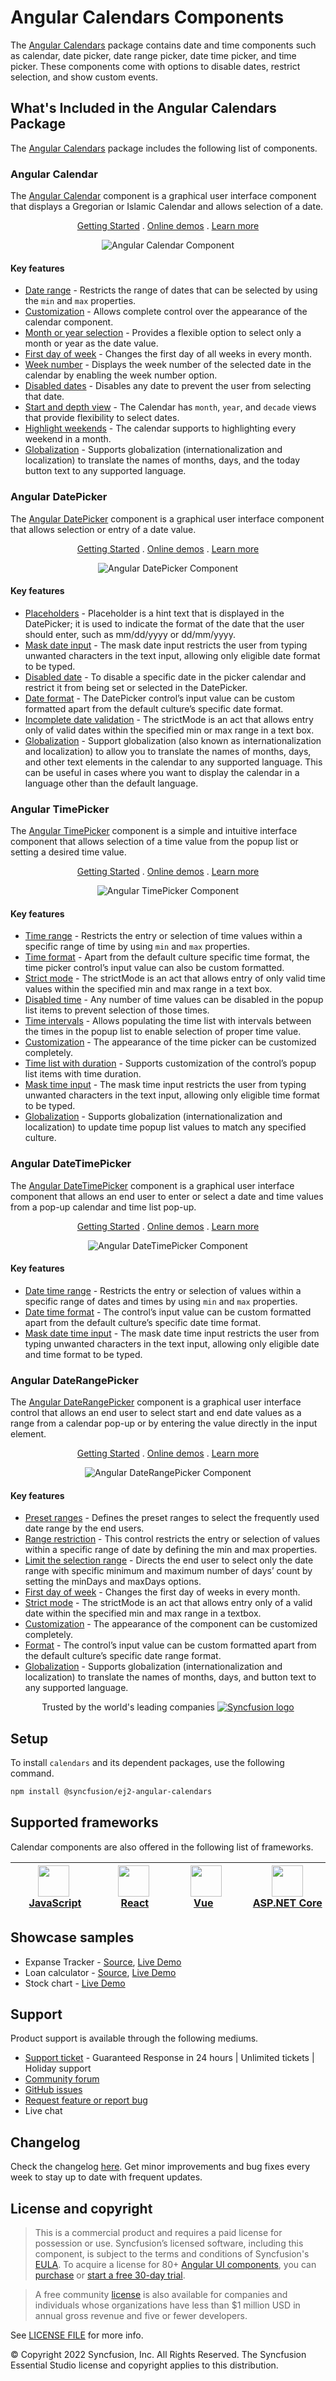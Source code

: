# Angular Calendars Components

The [Angular Calendars](https://www.syncfusion.com/angular-components/angular-calendar?utm_source=npm&utm_medium=listing&utm_campaign=angular-calendar-npm) package contains date and time components such as calendar, date picker, date range picker, date time picker, and time picker. These components come with options to disable dates, restrict selection, and show custom events.

## What's Included in the Angular Calendars Package

The [Angular Calendars](https://www.syncfusion.com/angular-components/angular-calendar?utm_source=npm&utm_medium=listing&utm_campaign=angular-calendar-npm) package includes the following list of components.

### Angular Calendar

The [Angular Calendar](https://www.syncfusion.com/angular-components/angular-calendar?utm_source=npm&utm_medium=listing&utm_campaign=angular-calendar-npm) component is a graphical user interface component that displays a Gregorian or Islamic Calendar and allows selection of a date.

<p align="center">
  <a href="https://ej2.syncfusion.com/angular/documentation/calendar/getting-started/?utm_source=npm&utm_medium=listing&utm_campaign=angular-calendar-npm">Getting Started</a> .
  <a href="https://ej2.syncfusion.com/angular/demos/?utm_source=npm&utm_medium=listing&utm_campaign=angular-calendar-npm#/material/calendar/default">Online demos</a> .
  <a href="https://www.syncfusion.com/angular-components/angular-calendar?utm_source=npm&utm_medium=listing&utm_campaign=angular-calendar-npm">Learn more</a>
</p>

<p align="center">
<img alt="Angular Calendar Component" src="https://raw.githubusercontent.com/SyncfusionExamples/nuget-img/master/angular/angular-calendar.png">
</p>

#### Key features

* [Date range](https://ej2.syncfusion.com/angular/demos/?utm_source=npm&utm_campaign=calendar#/material/calendar/date-range) - Restricts the range of dates that can be selected by using the `min` and `max` properties.
* [Customization](https://ej2.syncfusion.com/angular/demos/?utm_source=npm&utm_campaign=calendar#/material/calendar/special-dates) - Allows complete control over the appearance of the calendar component.
* [Month or year selection](https://ej2.syncfusion.com/angular/documentation/calendar/calendar-views#calendar-views) - Provides a flexible option to select only a month or year as the date value.
* [First day of week](https://ej2.syncfusion.com/angular/documentation/calendar/how-to/change-the-first-day-of-week#change-the-first-day-of-week) - Changes the first day of all weeks in every month.
* [Week number](https://ej2.syncfusion.com/angular/documentation/calendar/how-to/render-the-calendar-with-week-numbers#render-calendar-with-week-number) - Displays the week number of the selected date in the calendar by enabling the week number option.
* [Disabled dates](https://ej2.syncfusion.com/angular/demos/?utm_source=npm&utm_campaign=calendar#/material/calendar/disabled) - Disables any date to prevent the user from selecting that date.
* [Start and depth view](https://ej2.syncfusion.com/angular/documentation/calendar/calendar-views#view-restriction) - The Calendar has `month`, `year`, and `decade` views that provide flexibility to select dates.
* [Highlight weekends](https://ej2.syncfusion.com/angular/documentation/calendar/customization#highlight-weekends) - The calendar supports to highlighting every weekend in a month.
* [Globalization](https://ej2.syncfusion.com/angular/documentation/calendar/globalization#globalization) - Supports globalization (internationalization and localization) to translate the names of months, days, and the today button text to any supported language.

### Angular DatePicker

The [Angular DatePicker](https://www.syncfusion.com/angular-components/angular-datepicker?utm_source=npm&utm_medium=listing&utm_campaign=angular-calendar-npm) component is a graphical user interface component that allows selection or entry of a date value.

<p align="center">
  <a href="https://ej2.syncfusion.com/angular/documentation/datepicker/getting-started/?utm_source=npm&utm_medium=listing&utm_campaign=angular-calendar-npm">Getting Started</a> .
  <a href="https://ej2.syncfusion.com/angular/demos/?utm_source=npm&utm_medium=listing&utm_campaign=angular-calendar-npm#/material/datepicker/default">Online demos</a> .
  <a href="https://www.syncfusion.com/angular-components/angular-datepicker?utm_source=npm&utm_medium=listing&utm_campaign=angular-calendar-npm">Learn more</a>
</p>

<p align="center">
<img alt="Angular DatePicker Component" src="https://raw.githubusercontent.com/SyncfusionExamples/nuget-img/master/angular/angular-datepicker.png">
</p>

#### Key features

* [Placeholders](https://ej2.syncfusion.com/angular/documentation/datepicker/how-to/disable-placeholder-readonly?utm_source=npm&utm_medium=listing&utm_campaign=angular-calendar-npm) - Placeholder is a hint text that is displayed in the DatePicker; it is used to indicate the format of the date that the user should enter, such as mm/dd/yyyy or dd/mm/yyyy.
* [Mask date input](https://ej2.syncfusion.com/angular/demos/?utm_source=npm&utm_medium=listing&utm_campaign=angular-calendar-npm#/material/datepicker/input-mask) - The mask date input restricts the user from typing unwanted characters in the text input, allowing only eligible date format to be typed.
* [Disabled date](https://ej2.syncfusion.com/angular/demos/?utm_source=npm&utm_medium=listing&utm_campaign=angular-calendar-npm#/material/datepicker/disabled) - To disable a specific date in the picker calendar and restrict it from being set or selected in the DatePicker.
* [Date format](https://ej2.syncfusion.com/angular/demos/?utm_source=npm&utm_medium=listing&utm_campaign=angular-calendar-npm#/material/datepicker/date-format) - The DatePicker control’s input value can be custom formatted apart from the default culture’s specific date format.
* [Incomplete date validation](https://ej2.syncfusion.com/angular/documentation/datepicker/strict-mode?utm_source=npm&utm_medium=listing&utm_campaign=angular-calendar-npm) - The strictMode is an act that allows entry only of valid dates within the specified min or max range in a text box.
* [Globalization](https://ej2.syncfusion.com/angular/documentation/datepicker/globalization?utm_source=npm&utm_medium=listing&utm_campaign=angular-calendar-npm) - Support globalization (also known as internationalization and localization) to allow you to translate the names of months, days, and other text elements in the calendar to any supported language. This can be useful in cases where you want to display the calendar in a language other than the default language.

### Angular TimePicker

The [Angular TimePicker](https://www.syncfusion.com/angular-components/angular-timepicker?utm_source=npm&utm_medium=listing&utm_campaign=angular-calendar-npm) component is a simple and intuitive interface component that allows selection of a time value from the popup list or setting a desired time value.

<p align="center">
  <a href="https://ej2.syncfusion.com/angular/documentation/timepicker/getting-started/?utm_source=npm&utm_medium=listing&utm_campaign=angular-calendar-npm">Getting Started</a> .
  <a href="https://ej2.syncfusion.com/angular/demos/?utm_source=npm&utm_medium=listing&utm_campaign=angular-calendar-npm#/material/timepicker/default">Online demos</a> .
  <a href="https://www.syncfusion.com/angular-components/angular-timepicker?utm_source=npm&utm_medium=listing&utm_campaign=angular-calendar-npm">Learn more</a>
</p>

<p align="center">
<img alt="Angular TimePicker Component" src="https://raw.githubusercontent.com/SyncfusionExamples/nuget-img/master/angular/angular-timepicker.png">
</p>

#### Key features

* [Time range](https://ej2.syncfusion.com/angular/demos/?utm_source=npm&utm_campaign=timepicker#/material/timepicker/time-range) - Restricts the entry or selection of time values within a specific range of time by using `min` and `max` properties.
* [Time format](https://ej2.syncfusion.com/angular/demos/?utm_source=npm&utm_campaign=timepicker#/material/timepicker/time-format) - Apart from the default culture specific time format, the time picker control’s input value can also be custom formatted.
* [Strict mode](https://ej2.syncfusion.com/angular/documentation/timepicker/strict-mode#timepicker) - The strictMode is an act that allows entry of only valid time values within the specified min and max range in a text box.
* [Disabled time](https://ej2.syncfusion.com/angular/demos/?utm_source=npm&utm_campaign=timepicker#/material/timepicker/list-formatting) - Any number of time values can be disabled in the popup list items to prevent selection of those times.
* [Time intervals](https://ej2.syncfusion.com/angular/demos/?utm_source=npm&utm_campaign=timepicker#/material/timepicker/list-formatting) -  Allows populating the time list with intervals between the times in the popup list to enable selection of proper time value.
* [Customization](https://ej2.syncfusion.com/angular/documentation/timepicker/how-to/css-customization#css-customization) - The appearance of the time picker can be customized completely.
* [Time list with duration](https://ej2.syncfusion.com/angular/demos/?utm_source=npm&utm_campaign=timepicker#/material/timepicker/list-formatting) - Supports customization of the control’s popup list items with time duration.
* [Mask time input](https://ej2.syncfusion.com/angular/demos/#/material/timepicker/input-mask) - The mask time input restricts the user from typing unwanted characters in the text input, allowing only eligible time format to be typed.
* [Globalization](https://ej2.syncfusion.com/angular/documentation/timepicker/globalization#globalization) - Supports globalization (internationalization and localization) to update time popup list values to match any specified culture.

### Angular DateTimePicker

The [Angular DateTimePicker](https://www.syncfusion.com/angular-components/angular-datetime-picker?utm_source=npm&utm_medium=listing&utm_campaign=angular-calendar-npm) component is a graphical user interface component that allows an end user to enter or select a date and time values from a pop-up calendar and time list pop-up.

<p align="center">
  <a href="https://ej2.syncfusion.com/angular/documentation/datetimepicker/getting-started/?utm_source=npm&utm_medium=listing&utm_campaign=angular-calendar-npm">Getting Started</a> .
  <a href="https://ej2.syncfusion.com/angular/demos/?utm_source=npm&utm_medium=listing&utm_campaign=angular-calendar-npm#/material/datetimepicker/default">Online demos</a> .
  <a href="https://www.syncfusion.com/angular-components/angular-datetime-picker?utm_source=npm&utm_medium=listing&utm_campaign=angular-calendar-npm">Learn more</a>
</p>

<p align="center">
<img alt="Angular DateTimePicker Component" src="https://raw.githubusercontent.com/SyncfusionExamples/nuget-img/master/angular/angular-datetimepicker.png">
</p>

#### Key features

* [Date time range](https://ej2.syncfusion.com/angular/demos/?utm_source=npm&utm_campaign=datetimepicker#/material/datetimepicker/range) - Restricts the entry or selection of values within a specific range of dates and times by using `min` and `max` properties.
* [Date time format](https://ej2.syncfusion.com/angular/demos/?utm_source=npm&utm_campaign=datetimepicker#/material/datetimepicker/date-time-format) - The control’s input value can be custom formatted apart from the default culture’s specific date time format.
* [Mask date time input](https://ej2.syncfusion.com/angular/demos/#/material/datetimepicker/input-mask) - The mask date time input restricts the user from typing unwanted characters in the text input, allowing only eligible date and time format to be typed.

### Angular DateRangePicker

The [Angular DateRangePicker](https://www.syncfusion.com/angular-components/angular-daterangepicker?utm_source=npm&utm_medium=listing&utm_campaign=angular-calendar-npm) component is a graphical user interface control that allows an end user to select start and end date values as a range from a calendar pop-up or by entering the value directly in the input element.

<p align="center">
  <a href="https://ej2.syncfusion.com/angular/documentation/daterangepicker/getting-started/?utm_source=npm&utm_medium=listing&utm_campaign=angular-calendar-npm">Getting Started</a> .
  <a href="https://ej2.syncfusion.com/angular/demos/?utm_source=npm&utm_medium=listing&utm_campaign=angular-calendar-npm#/material/daterangepicker/default">Online demos</a> .
  <a href="https://www.syncfusion.com/angular-components/angular-daterangepicker?utm_source=npm&utm_medium=listing&utm_campaign=angular-calendar-npm">Learn more</a>
</p>

<p align="center">
<img alt="Angular DateRangePicker Component" src="https://raw.githubusercontent.com/SyncfusionExamples/nuget-img/master/angular/angular-daterangepicker.png">
</p>

#### Key features

* [Preset ranges](https://ej2.syncfusion.com/angular/demos/?utm_source=npm&utm_campaign=daterangepicker#/material/daterangepicker/presets) - Defines the preset ranges to select the frequently used date range by the end users.
* [Range restriction](https://ej2.syncfusion.com/angular/demos/?utm_source=npm&utm_campaign=daterangepicker#/material/daterangepicker/date-range) - This control restricts the entry or selection of values within a specific range of date by defining the min and max properties.
* [Limit the selection range](https://ej2.syncfusion.com/angular/demos/?utm_source=npm&utm_campaign=daterangepicker#/material/daterangepicker/day-span) - Directs the end user to select only the date range with specific minimum and maximum number of days’ count by setting the minDays and maxDays options.
* [First day of week](https://ej2.syncfusion.com/angular/documentation/daterangepicker/customization#first-day-of-week) - Changes the first day of weeks in every month.
* [Strict mode](https://ej2.syncfusion.com/angular/documentation/daterangepicker/range-selection#strict-mode) - The strictMode is an act that allows entry only of a valid date within the specified min and max range in a textbox.
* [Customization](https://ej2.syncfusion.com/angular/documentation/daterangepicker/customization#daterangepicker) - The appearance of the component can be customized completely.
* [Format](https://ej2.syncfusion.com/angular/demos/?utm_source=npm&utm_campaign=daterangepicker#/material/daterangepicker/date-format) - The control’s input value can be custom formatted apart from the default culture’s specific date range format.
* [Globalization](https://ej2.syncfusion.com/angular/documentation/daterangepicker/globalization#globalization) - Supports globalization (internationalization and localization) to translate the names of months, days, and button text to any supported language.

<p align="center">
Trusted by the world's leading companies
  <a href="https://www.syncfusion.com/">
    <img src="https://raw.githubusercontent.com/SyncfusionExamples/nuget-img/master/syncfusion/syncfusion-trusted-companies.webp" alt="Syncfusion logo">
  </a>
</p>

## Setup

To install `calendars` and its dependent packages, use the following command.

```sh
npm install @syncfusion/ej2-angular-calendars
```

## Supported frameworks

Calendar components are also offered in the following list of frameworks.

| [<img src="https://ej2.syncfusion.com/github/images/js.svg" height="50" />](https://www.syncfusion.com/javascript-ui-controls?utm_medium=listing&utm_source=github)<br/>&nbsp;&nbsp;&nbsp;&nbsp;&nbsp;[JavaScript](https://www.syncfusion.com/javascript-ui-controls?utm_medium=listing&utm_source=github)&nbsp;&nbsp;&nbsp;&nbsp; | [<img src="https://ej2.syncfusion.com/github/images/react.svg"  height="50" />](https://www.syncfusion.com/react-ui-components?utm_medium=listing&utm_source=github)<br/>&nbsp;&nbsp;&nbsp;&nbsp;&nbsp;&nbsp;&nbsp;[React](https://www.syncfusion.com/react-ui-components?utm_medium=listing&utm_source=github)&nbsp;&nbsp;&nbsp;&nbsp;&nbsp;&nbsp; | [<img src="https://ej2.syncfusion.com/github/images/vue.svg" height="50" />](https://www.syncfusion.com/vue-ui-components?utm_medium=listing&utm_source=github)<br/>&nbsp;&nbsp;&nbsp;&nbsp;&nbsp;&nbsp;&nbsp;[Vue](https://www.syncfusion.com/vue-ui-components?utm_medium=listing&utm_source=github)&nbsp;&nbsp;&nbsp;&nbsp;&nbsp;&nbsp;&nbsp;&nbsp;&nbsp; | [<img src="https://ej2.syncfusion.com/github/images/netcore.svg" height="50" />](https://www.syncfusion.com/aspnet-core-ui-controls?utm_medium=listing&utm_source=github)<br/>&nbsp;&nbsp;[ASP.NET&nbsp;Core](https://www.syncfusion.com/aspnet-core-ui-controls?utm_medium=listing&utm_source=github)&nbsp;&nbsp; | [<img src="https://ej2.syncfusion.com/github/images/netmvc.svg" height="50" />](https://www.syncfusion.com/aspnet-mvc-ui-controls?utm_medium=listing&utm_source=github)<br/>&nbsp;&nbsp;[ASP.NET&nbsp;MVC](https://www.syncfusion.com/aspnet-mvc-ui-controls?utm_medium=listing&utm_source=github)&nbsp;&nbsp; | 
| :-----: | :-----: | :-----: | :-----: | :-----: |

## Showcase samples

* Expanse Tracker - [Source](https://github.com/syncfusion/ej2-showcase-angular-expensetracker), [Live Demo](https://ej2.syncfusion.com/showcase/angular/expensetracker/#/dashboard?utm_source=npm&utm_campaign=daterangepicker)
* Loan calculator - [Source](https://github.com/syncfusion/ej2-showcase-angular-loancalculator), [Live Demo](https://ej2.syncfusion.com/showcase/angular/loancalculator/?utm_source=npm&utm_campaign=datepicker)
* Stock chart - [Live Demo](https://ej2.syncfusion.com/showcase/angular/stockchart/#/stockChart?utm_source=npm&utm_campaign=daterangepicker)

## Support

Product support is available through the following mediums.

* [Support ticket](https://support.syncfusion.com/support/tickets/create) - Guaranteed Response in 24 hours | Unlimited tickets | Holiday support
* [Community forum](https://www.syncfusion.com/forums/essential-js2?utm_source=npm&utm_medium=listing&utm_campaign=angular-calendar-npm)
* [GitHub issues](https://github.com/syncfusion/ej2-angular-ui-components/issues/new)
* [Request feature or report bug](https://www.syncfusion.com/feedback/angular?utm_source=npm&utm_medium=listing&utm_campaign=angular-calendar-npm)
* Live chat

## Changelog

Check the changelog [here](https://github.com/syncfusion/ej2-angular-ui-components/blob/master/components/calendars/CHANGELOG.md). Get minor improvements and bug fixes every week to stay up to date with frequent updates.

## License and copyright

> This is a commercial product and requires a paid license for possession or use. Syncfusion’s licensed software, including this component, is subject to the terms and conditions of Syncfusion's [EULA](https://www.syncfusion.com/eula/es/). To acquire a license for 80+ [Angular UI components](https://www.syncfusion.com/angular-components), you can [purchase](https://www.syncfusion.com/sales/products) or [start a free 30-day trial](https://www.syncfusion.com/account/manage-trials/start-trials).

> A free community [license](https://www.syncfusion.com/products/communitylicense) is also available for companies and individuals whose organizations have less than $1 million USD in annual gross revenue and five or fewer developers.

See [LICENSE FILE](https://github.com/syncfusion/ej2-angular-ui-components/blob/master/license) for more info.

&copy; Copyright 2022 Syncfusion, Inc. All Rights Reserved. The Syncfusion Essential Studio license and copyright applies to this distribution.